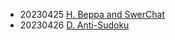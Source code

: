 - 20230425 [H. Beppa and SwerChat](https://codeforces.com/contest/1776/problem/H)
- 20230426 [D. Anti-Sudoku](https://codeforces.com/problemset/problem/1335/D)